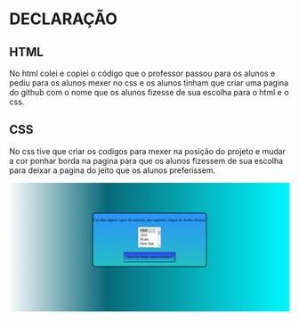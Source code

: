 # DECLARAÇÃO 

## HTML
 No html colei e copiei o código que o professor passou para os alunos e pediu para
 os alunos mexer no css e os alunos tinham que criar uma pagina do github com o nome que 
 os alunos fizesse de sua escolha para o html e o css.
## CSS
 No css tive que criar os codigos para mexer na posição do projeto e mudar a cor ponhar borda
 na pagina para que os alunos fizessem de sua escolha para deixar a pagina do jeito que os 
 alunos preferissem.

 ![alt text](image.png)
 